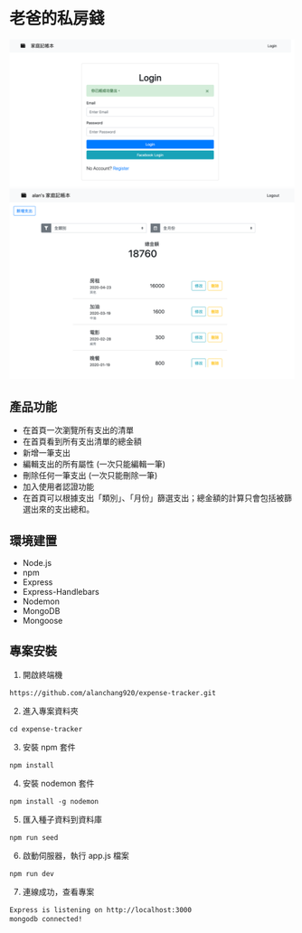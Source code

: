 # 老爸的私房錢

![](https://github.com/alanchang920/expense-tracker/blob/main/expense-tracker%20picture1.png)
![](https://github.com/alanchang920/expense-tracker/blob/main/expense-tracker%20picture2.png)

## 產品功能
- 在首頁一次瀏覽所有支出的清單
- 在首頁看到所有支出清單的總金額
- 新增一筆支出
- 編輯支出的所有屬性 (一次只能編輯一筆)
- 刪除任何一筆支出 (一次只能刪除一筆)
- 加入使用者認證功能
- 在首頁可以根據支出「類別」、「月份」篩選支出；總金額的計算只會包括被篩選出來的支出總和。

## 環境建置
- Node.js
- npm
- Express
- Express-Handlebars
- Nodemon
- MongoDB
- Mongoose

## 專案安裝
1. 開啟終端機

```
https://github.com/alanchang920/expense-tracker.git
```

2. 進入專案資料夾

```
cd expense-tracker
```

3. 安裝 npm 套件

```
npm install
```

4. 安裝 nodemon 套件

```
npm install -g nodemon
```

5. 匯入種子資料到資料庫

```
npm run seed
```

6. 啟動伺服器，執行 app.js 檔案

```
npm run dev
```

7. 連線成功，查看專案

```
Express is listening on http://localhost:3000
mongodb connected!
```
